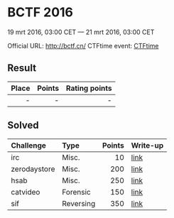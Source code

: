# BCTF 2016
19 mrt 2016, 03:00 CET — 21 mrt 2016, 03:00 CET

Official URL: http://bctf.cn/
CTFtime event: [CTFtime](https://ctftime.org/event/264)

## Result
| Place | Points | Rating points |
|------:|-------:|--------------:|
| - | - | - |

## Solved
| Challenge | Type | Points | Write-up     |
|:----------|:-----|-------:|:-------------|
| irc | Misc. | 10 | [link](misc/irc) |
| zerodaystore | Misc. | 200 | [link](misc/zerodaystore) |
| hsab | Misc. | 250 | [link](misc/hsab) |
| catvideo | Forensic | 150 | [link](forensic/catvideo) |
| sif | Reversing | 350 | [link](reversing/sif) |
